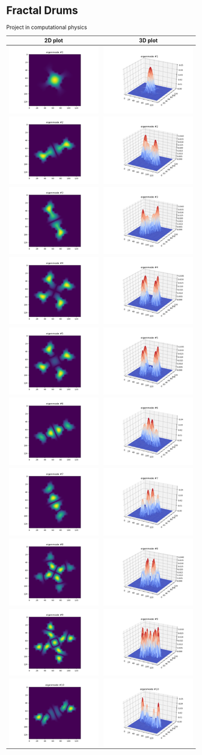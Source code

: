 # Fractal Drums

 Project in computational physics

| 2D plot   | 3D plot   |
|---------- | --------- |
| ![mode1](./figs/eigenmode_2d1.png) | ![mode1](./figs/eigenmode_3d1.png) |
| ![mode1](./figs/eigenmode_2d2.png) | ![mode1](./figs/eigenmode_3d2.png) |
| ![mode1](./figs/eigenmode_2d3.png) | ![mode1](./figs/eigenmode_3d3.png) |
| ![mode1](./figs/eigenmode_2d4.png) | ![mode1](./figs/eigenmode_3d4.png) |
| ![mode1](./figs/eigenmode_2d5.png) | ![mode1](./figs/eigenmode_3d5.png) |
| ![mode1](./figs/eigenmode_2d6.png) | ![mode1](./figs/eigenmode_3d6.png) |
| ![mode1](./figs/eigenmode_2d7.png) | ![mode1](./figs/eigenmode_3d7.png) |
| ![mode1](./figs/eigenmode_2d8.png) | ![mode1](./figs/eigenmode_3d8.png) |
| ![mode1](./figs/eigenmode_2d9.png) | ![mode1](./figs/eigenmode_3d9.png) |
| ![mode1](./figs/eigenmode_2d10.png) | ![mode1](./figs/eigenmode_3d10.png) |
